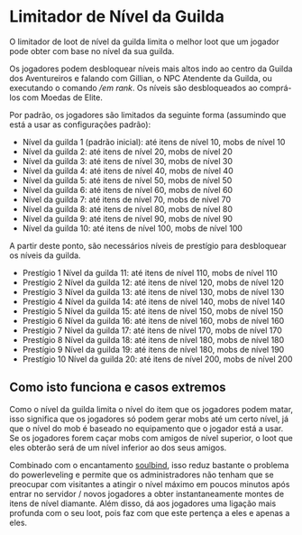 # Limitador de Nível da Guilda

O limitador de loot de nível da guilda limita o melhor loot que um jogador pode obter com base no nível da sua guilda.

Os jogadores podem desbloquear níveis mais altos indo ao centro da Guilda dos Aventureiros e falando com Gillian, o NPC Atendente da Guilda, ou executando o comando */em rank*. Os níveis são desbloqueados ao comprá-los com Moedas de Elite.

Por padrão, os jogadores são limitados da seguinte forma (assumindo que está a usar as configurações padrão):

- Nível da guilda 1 (padrão inicial): até itens de nível 10, mobs de nível 10
- Nível da guilda 2: até itens de nível 20, mobs de nível 20
- Nível da guilda 3: até itens de nível 30, mobs de nível 30
- Nível da guilda 4: até itens de nível 40, mobs de nível 40
- Nível da guilda 5: até itens de nível 50, mobs de nível 50
- Nível da guilda 6: até itens de nível 60, mobs de nível 60
- Nível da guilda 7: até itens de nível 70, mobs de nível 70
- Nível da guilda 8: até itens de nível 80, mobs de nível 80
- Nível da guilda 9: até itens de nível 90, mobs de nível 90
- Nível da guilda 10: até itens de nível 100, mobs de nível 100

A partir deste ponto, são necessários níveis de prestígio para desbloquear os níveis da guilda.

- Prestígio 1 Nível da guilda 11: até itens de nível 110, mobs de nível 110
- Prestígio 2 Nível da guilda 12: até itens de nível 120, mobs de nível 120
- Prestígio 3 Nível da guilda 13: até itens de nível 130, mobs de nível 130
- Prestígio 4 Nível da guilda 14: até itens de nível 140, mobs de nível 140
- Prestígio 5 Nível da guilda 15: até itens de nível 150, mobs de nível 150
- Prestígio 6 Nível da guilda 16: até itens de nível 160, mobs de nível 160
- Prestígio 7 Nível da guilda 17: até itens de nível 170, mobs de nível 170
- Prestígio 8 Nível da guilda 18: até itens de nível 180, mobs de nível 180
- Prestígio 9 Nível da guilda 19: até itens de nível 180, mobs de nível 190
- Prestígio 10 Nível da guilda 20: até itens de nível 200, mobs de nível 200

## Como isto funciona e casos extremos
Como o nível da guilda limita o nível do item que os jogadores podem matar, isso significa que os jogadores só podem gerar mobs até um certo nível, já que o nível do mob é baseado no equipamento que o jogador está a usar. Se os jogadores forem caçar mobs com amigos de nível superior, o loot que eles obterão será de um nível inferior ao dos seus amigos.

Combinado com o encantamento [soulbind]($language/elitemobs/soulbind.md$), isso reduz bastante o problema do powerleveling e permite que os administradores não tenham que se preocupar com visitantes a atingir o nível máximo em poucos minutos após entrar no servidor / novos jogadores a obter instantaneamente montes de itens de nível diamante. Além disso, dá aos jogadores uma ligação mais profunda com o seu loot, pois faz com que este pertença a eles e apenas a eles.
